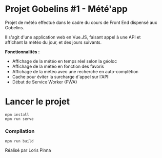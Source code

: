 # Projet Gobelins #1 - Mété'app
Projet de météo effectué dans le cadre du cours de Front End dispensé aux Gobelins. 

Il s'agit d'une application web en Vue.JS, faisant appel à une API et affichant la météo du jour, et des jours suivants.

**Fonctionnalités :** 
- Affichage de la météo en temps réel selon la géoloc
- Affichage de la météo en fonction des favoris 
- Affichage de la météo avec une recherche en auto-complétion
- Cache pour éviter la surcharge d'appel sur l'API 
- Début de Service Worker (PWA) 

# Lancer le projet

```
npm install
npm run serve 
```

### Compilation
```
npm run build
``` 
 


Réalisé par Loris Pinna